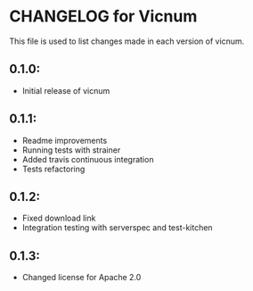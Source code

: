 # CHANGELOG for Vicnum

This file is used to list changes made in each version of vicnum.

## 0.1.0:

* Initial release of vicnum

## 0.1.1:

* Readme improvements
* Running tests with strainer
* Added travis continuous integration
* Tests refactoring

## 0.1.2:

* Fixed download link
* Integration testing with serverspec and test-kitchen

## 0.1.3:

* Changed license for Apache 2.0
